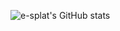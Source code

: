 ![e-splat's GitHub stats](https://github-readme-stats.vercel.app/api?username=e-splat&show_icons=true&theme=dracula)
